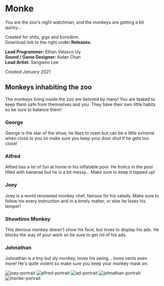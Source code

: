 # Monke
You are the zoo's night watchman, and the monkeys are getting a bit quirky...  

Created for shits, gigs and boredom.  
Download link to the right under **Releases**.  

**Lead Programmer:** Ethan Velasco Uy  
**Sound / Game Designer:** Aidan Chan  
**Lead Artist:** Sangwoo Lee  

*Created January 2021*  
## Monkeys inhabiting the zoo
The monkeys living inside the zoo are beloved by many! You are tasked to keep them safe from themselves and you. They have their own little habits so be sure to balance them!
### George
George is the star of the show, he likes to roam but can be a little extreme when close to you so make sure you keep your door shut if he gets too close!  
### Alfred
Alfred has a lot of fun at home in his inflatable pool. He frolics in the pool filled with bananas but he is a bit messy... Make sure to keep it topped up!
### Joey
Joey is a world renowned monkey chef, famous for his salads. Make sure to follow his every instruction and in a timely matter, or else he loses his temper!
### Showtime Monkey
This devious monkey doesn't show his face, but loves to display his ads. He blocks the way of your work so be sure to get rid of his ads.
### Johnathan
Johnathan is a tiny but sly monkey, loves his swing... loves vents even more! He's quite violent so make sure you keep your monkey mask on.  

![joey-portrait](https://user-images.githubusercontent.com/62923028/151325662-e6a4e8c1-3cf9-45c5-ad37-ad813fa9f7ea.png)
![alfred-portrait](https://user-images.githubusercontent.com/62923028/151325635-70d1cffd-577d-4f40-b184-b39e66f862c3.png)
![ad-portrait](https://user-images.githubusercontent.com/62923028/151325642-f730f240-c4ee-435f-9a50-380362004d21.png)
![johnathan-portrait](https://user-images.githubusercontent.com/62923028/151325652-c997e9b8-1342-4a0d-a3d8-07887145b253.png)
![monke-portrait](https://user-images.githubusercontent.com/62923028/151325457-69bdc5b3-f47e-4040-baba-dd5501624c7c.png)
